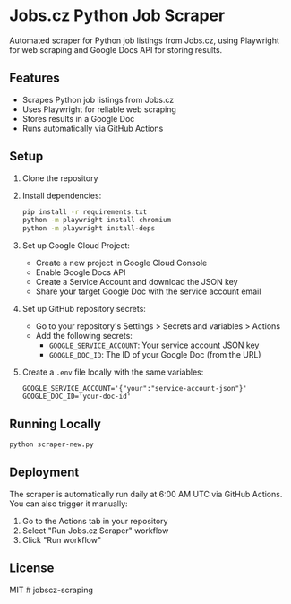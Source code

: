 # Jobs.cz Python Job Scraper

Automated scraper for Python job listings from Jobs.cz, using Playwright for web scraping and Google Docs API for storing results.

## Features

- Scrapes Python job listings from Jobs.cz
- Uses Playwright for reliable web scraping
- Stores results in a Google Doc
- Runs automatically via GitHub Actions

## Setup

1. Clone the repository
2. Install dependencies:
   ```bash
   pip install -r requirements.txt
   python -m playwright install chromium
   python -m playwright install-deps
   ```

3. Set up Google Cloud Project:
   - Create a new project in Google Cloud Console
   - Enable Google Docs API
   - Create a Service Account and download the JSON key
   - Share your target Google Doc with the service account email

4. Set up GitHub repository secrets:
   - Go to your repository's Settings > Secrets and variables > Actions
   - Add the following secrets:
     - `GOOGLE_SERVICE_ACCOUNT`: Your service account JSON key
     - `GOOGLE_DOC_ID`: The ID of your Google Doc (from the URL)

5. Create a `.env` file locally with the same variables:
   ```
   GOOGLE_SERVICE_ACCOUNT='{"your":"service-account-json"}'
   GOOGLE_DOC_ID='your-doc-id'
   ```

## Running Locally

```bash
python scraper-new.py
```

## Deployment

The scraper is automatically run daily at 6:00 AM UTC via GitHub Actions. You can also trigger it manually:

1. Go to the Actions tab in your repository
2. Select "Run Jobs.cz Scraper" workflow
3. Click "Run workflow"

## License

MIT # jobscz-scraping
